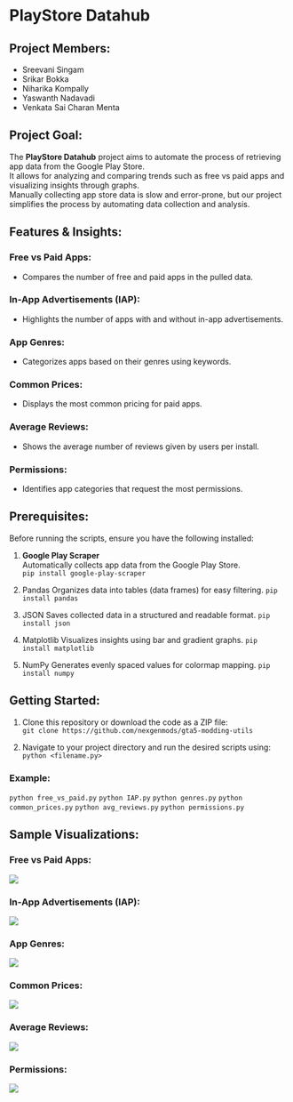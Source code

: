 # PlayStore Datahub

## Project Members:
- Sreevani Singam  
- Srikar Bokka  
- Niharika Kompally  
- Yaswanth Nadavadi  
- Venkata Sai Charan Menta  

## Project Goal:
The **PlayStore Datahub** project aims to automate the process of retrieving app data from the Google Play Store.  
It allows for analyzing and comparing trends such as free vs paid apps and visualizing insights through graphs.  
Manually collecting app store data is slow and error-prone, but our project simplifies the process by automating data collection and analysis.

## Features & Insights:
### Free vs Paid Apps:
- Compares the number of free and paid apps in the pulled data.

### In-App Advertisements (IAP):
- Highlights the number of apps with and without in-app advertisements.

### App Genres:
- Categorizes apps based on their genres using keywords.

### Common Prices:
- Displays the most common pricing for paid apps.

### Average Reviews:
- Shows the average number of reviews given by users per install.

### Permissions:
- Identifies app categories that request the most permissions.

## Prerequisites:
Before running the scripts, ensure you have the following installed:

1. **Google Play Scraper**  
Automatically collects app data from the Google Play Store.  
```pip install google-play-scraper```

2. Pandas
Organizes data into tables (data frames) for easy filtering.
```pip install pandas```

3. JSON
Saves collected data in a structured and readable format.
```pip install json```

4. Matplotlib
Visualizes insights using bar and gradient graphs.
```pip install matplotlib```

5. NumPy
Generates evenly spaced values for colormap mapping.
```pip install numpy```

## Getting Started:
1. Clone this repository or download the code as a ZIP file:  
```git clone https://github.com/nexgenmods/gta5-modding-utils```

2. Navigate to your project directory and run the desired scripts using:
```python <filename.py>```

### Example:
```python free_vs_paid.py```
```python IAP.py```
```python genres.py```
```python common_prices.py```
```python avg_reviews.py```
```python permissions.py```

## Sample Visualizations:
### Free vs Paid Apps:
![](images/free_vs_paid.png)
### In-App Advertisements (IAP):
![](images/IAP.png)
### App Genres:
![](images/genres.png)
### Common Prices:
![](images/common_prices.png)
### Average Reviews:
![](images/avg_reviews.png)
### Permissions:
![](images/permissions.png)